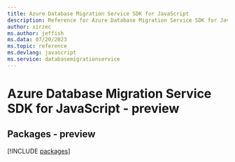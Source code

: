 ```yaml
---
title: Azure Database Migration Service SDK for JavaScript
description: Reference for Azure Database Migration Service SDK for JavaScript
author: xirzec
ms.author: jeffish
ms.data: 07/20/2023
ms.topic: reference
ms.devlang: javascript
ms.service: databasemigrationservice
---
```

# Azure Database Migration Service SDK for JavaScript - preview
## Packages - preview
[!INCLUDE [packages](database-migration-service-index.md)]